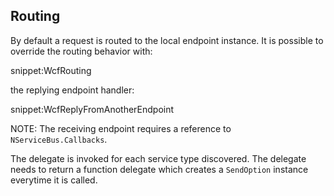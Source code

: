 
## Routing

By default a request is routed to the local endpoint instance. It is possible to override the routing behavior with:

snippet:WcfRouting

the replying endpoint handler:

snippet:WcfReplyFromAnotherEndpoint

NOTE: The receiving endpoint requires a reference to `NServiceBus.Callbacks`.

The delegate is invoked for each service type discovered. The delegate needs to return a function delegate which creates a `SendOption` instance everytime it is called.
